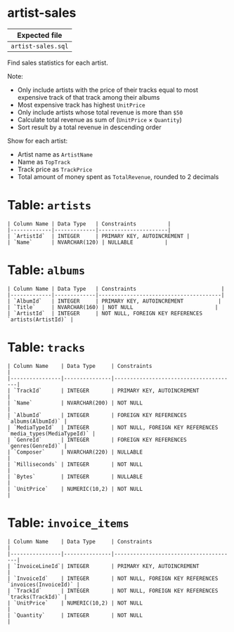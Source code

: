 # artist-sales

| Expected file |
| ------------- |
| `artist-sales.sql` |

Find sales statistics for each artist.

Note:
- Only include artists with the price of their tracks equal to most expensive track of that track among their albums
- Most expensive track has highest `UnitPrice`
- Only include artists whose total revenue is more than `$50`
- Calculate total revenue as sum of (`UnitPrice` × `Quantity`)
- Sort result by a total revenue in descending order

Show for each artist:
- Artist name as `ArtistName`
- Name as `TopTrack`
- Track price as `TrackPrice`
- Total amount of money spent as `TotalRevenue`, rounded to 2 decimals

# Table: `artists`

```
| Column Name | Data Type   | Constraints          |
|-------------|-------------|----------------------|
| `ArtistId`  | INTEGER     | PRIMARY KEY, AUTOINCREMENT |
| `Name`      | NVARCHAR(120) | NULLABLE          |
```

# Table: `albums`

```
| Column Name | Data Type   | Constraints                           |
|-------------|-------------|---------------------------------------|
| `AlbumId`   | INTEGER     | PRIMARY KEY, AUTOINCREMENT           |
| `Title`     | NVARCHAR(160) | NOT NULL                          |
| `ArtistId`  | INTEGER     | NOT NULL, FOREIGN KEY REFERENCES `artists(ArtistId)` |
```

# Table: `tracks`

```
| Column Name    | Data Type     | Constraints                           |
|----------------|---------------|---------------------------------------|
| `TrackId`      | INTEGER       | PRIMARY KEY, AUTOINCREMENT           |
| `Name`         | NVARCHAR(200) | NOT NULL                            |
| `AlbumId`      | INTEGER       | FOREIGN KEY REFERENCES `albums(AlbumId)` |
| `MediaTypeId`  | INTEGER       | NOT NULL, FOREIGN KEY REFERENCES `media_types(MediaTypeId)` |
| `GenreId`      | INTEGER       | FOREIGN KEY REFERENCES `genres(GenreId)` |
| `Composer`     | NVARCHAR(220) | NULLABLE                            |
| `Milliseconds` | INTEGER       | NOT NULL                            |
| `Bytes`        | INTEGER       | NULLABLE                            |
| `UnitPrice`    | NUMERIC(10,2) | NOT NULL                            |
```

# Table: `invoice_items`

```
| Column Name    | Data Type     | Constraints                           |
|----------------|---------------|---------------------------------------|
| `InvoiceLineId`| INTEGER       | PRIMARY KEY, AUTOINCREMENT           |
| `InvoiceId`    | INTEGER       | NOT NULL, FOREIGN KEY REFERENCES `invoices(InvoiceId)` |
| `TrackId`      | INTEGER       | NOT NULL, FOREIGN KEY REFERENCES `tracks(TrackId)` |
| `UnitPrice`    | NUMERIC(10,2) | NOT NULL                            |
| `Quantity`     | INTEGER       | NOT NULL                            |
```